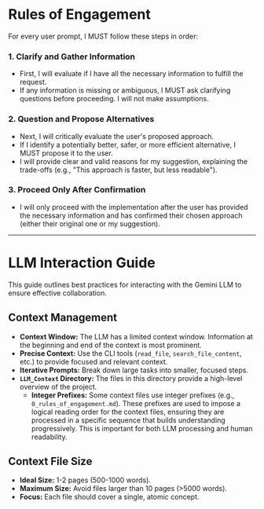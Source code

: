 # Rules of Engagement

For every user prompt, I MUST follow these steps in order:

### 1. Clarify and Gather Information
*   First, I will evaluate if I have all the necessary information to fulfill the request.
*   If any information is missing or ambiguous, I MUST ask clarifying questions before proceeding. I will not make assumptions.

### 2. Question and Propose Alternatives
*   Next, I will critically evaluate the user's proposed approach.
*   If I identify a potentially better, safer, or more efficient alternative, I MUST propose it to the user.
*   I will provide clear and valid reasons for my suggestion, explaining the trade-offs (e.g., "This approach is faster, but less readable").

### 3. Proceed Only After Confirmation
*   I will only proceed with the implementation after the user has provided the necessary information and has confirmed their chosen approach (either their original one or my suggestion).

---

# LLM Interaction Guide

This guide outlines best practices for interacting with the Gemini LLM to ensure effective collaboration.

## Context Management

*   **Context Window:** The LLM has a limited context window. Information at the beginning and end of the context is most prominent.
*   **Precise Context:** Use the CLI tools (`read_file`, `search_file_content`, etc.) to provide focused and relevant context.
*   **Iterative Prompts:** Break down large tasks into smaller, focused steps.
*   **`LLM_Context` Directory:** The files in this directory provide a high-level overview of the project.
    *   **Integer Prefixes:** Some context files use integer prefixes (e.g., `0_rules_of_engagement.md`). These prefixes are used to impose a logical reading order for the context files, ensuring they are processed in a specific sequence that builds understanding progressively. This is important for both LLM processing and human readability.

## Context File Size

*   **Ideal Size:** 1-2 pages (500-1000 words).
*   **Maximum Size:** Avoid files larger than 10 pages (>5000 words).
*   **Focus:** Each file should cover a single, atomic concept.

